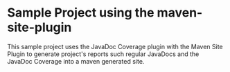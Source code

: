 # Sample Project using the maven-site-plugin

This sample project uses the JavaDoc Coverage plugin with the Maven Site Plugin
to generate project's reports such regular JavaDocs and the JavaDoc Coverage 
into a maven generated site.

